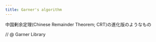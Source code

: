 ```yaml
---
title: Garner's algorithm
---
```


中国剰余定理(Chinese Remainder Theorem; CRT)の進化版のようなもの

// @ Garner Library

